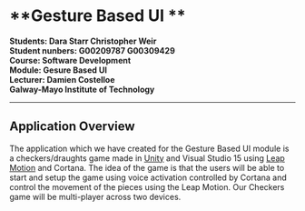 **Gesture Based UI **
===================

**Students: Dara Starr Christopher Weir**<br>
**Student nunbers: G00209787 G00309429**<br>
**Course: Software Development**<br>
**Module: Gesure Based UI**<br>
**Lecturer: Damien Costelloe**<br>
**Galway-Mayo Institute of Technology**
****


Application  Overview
-------------
The application which we have created for the Gesture Based UI module is a checkers/draughts game made in [Unity](https://unity3d.com/) and Visual Studio 15 using [Leap Motion](https://www.leapmotion.com/) and Cortana. The idea of the game is that the users will be able to start and setup the game using voice activation controlled by Cortana and control the movement of the pieces using the Leap Motion. Our Checkers game will be multi-player across two devices. 
